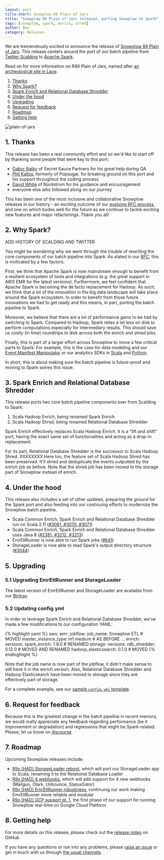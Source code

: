 ```yaml
---
layout: post
title-short: Snowplow 89 Plain of Jars
title: "Snowplow 89 Plain of Jars released, porting Snowplow to Spark"
tags: [snowplow, spark, enrich, shred]
author: Ben
category: Releases
---
```


We are tremendously excited to announce the release of [Snowplow 89 Plain of Jars][snowplow-release]. This release centers around the port of our batch pipeline from [Twitter Scalding][scalding] to
[Apache Spark][spark].

Read on for more information on R89 Plain of Jars, named after [an archeological
site in Laos][plain-of-jars]:

1. [Thanks](/blog/2017/05/10/snowplow-r89-plain-of-jars-released-porting-snowplow-to-spark#thanks)
2. [Why Spark?](/blog/2017/05/10/snowplow-r89-plain-of-jars-released-porting-snowplow-to-spark#why-spark)
3. [Spark Enrich and Relational Database Shredder](/blog/2017/05/10/snowplow-r89-plain-of-jars-released-porting-snowplow-to-spark#jobs)
4. [Under the hood](/blog/2017/05/10/snowplow-r89-plain-of-jars-released-porting-snowplow-to-spark#under-the-hood)
5. [Upgrading](/blog/2017/05/10/snowplow-r89-plain-of-jars-released-porting-snowplow-to-spark#upgrading)
6. [Request for feedback](/blog/2017/05/10/snowplow-r89-plain-of-jars-released-porting-snowplow-to-spark#feedback)
7. [Roadmap](/blog/2017/05/10/snowplow-r89-plain-of-jars-released-porting-snowplow-to-spark#roadmap)
8. [Getting help](/blog/2017/05/10/snowplow-r89-plain-of-jars-released-porting-snowplow-to-spark#help)

![plain-of-jars][plain-of-jars-img]

<!--more-->

<h2 id="thanks">1. Thanks</h2>

This release has been a real community effort and so we'd like to start off by thanking some people that were key to this port:

- [Gabor Ratky][rgabo] of Secret Sauce Partners for his great help during QA
- [Phil Kallos][pkallos], formerly of Popsugar, for breaking ground on this port and his support throughout the coding process
- [David White][13scoobie] of Nordstrom for his guidance and encouragement
- everyone else who followed along on our journey

This has been one of the most inclusive and collaborative Snowplow releases in our history - an exciting outcome of our [evolving RFC process][rfcs], and one on which bodes well for the future as we continue to tackle exciting new features and major refactorings. Thank you all!

<h2 id="why-spark">2. Why Spark?</h2>

ADD HISTORY OF SCALDING AND TWITTER

You might be wondering why we went through the trouble of rewriting the core components of our
batch pipeline into Spark. As stated in our [RFC][rfc], this is motivated by a few factors.

First, we think that Apache Spark is now mainstream enough to benefit from a
resilient ecosystem of tools and integrations (e.g. the great support in AWS EMR
for the latest versions). Furthermore, we feel confident that Apache Spark is
becoming the de facto replacement for Hadoop. As such, we think that a lot of
the innovation in the big data landscape will take place around the Spark
ecosystem. In order to benefit from those future innovations we had to get ready
and this means, in part, porting the batch pipeline to Spark.

Moreover, we believe that there are a lot of performance gains to be had by
switching to Spark. Compared to Hadoop, Spark relies a lot less on disk to
perform computations especially for intermediary results. This should save us
costly (in time) roundtrips to disk across both the enrich and shred jobs.

Finally, this is part of a larger effort across Snowplow to move a few critical
parts to Spark. For example, this is the case for data modeling and our
[Event Manifest Manipulator][emp] or our analytics SDKs in
[Scala][scala-sdk] and [Python][python-sdk].

In short, this is about making sure the batch pipeline is future-proof and
moving to Spark solves this issue.

<h2 id="jobs">3. Spark Enrich and Relational Database Shredder</h2>

This release ports two core batch pipeline components over from Scalding to Spark:

1. Scala Hadoop Enrich, being renamed Spark Enrich
2. Scala Hadoop Shred, being renamed Relational Database Shredder

Spark Enrich effectively replaces Scala Hadoop Enrich. It is a "lift and shift" port, having the exact same set
of functionalities and acting as a drop-in replacement.

For its part, Relational Database Shredder is the successor to Scala Hadoop
Shred. XXXXXXXX Here too, the feature set of Scala Hadoop Shred has been preserved. It'll
shred and deduplicate the events outputted by the enrich job as before.
Note that the shred job has been moved to the storage part of Snowplow instead
of enrich.

<h2 id="under-the-hood">4. Under the hood</h2>

This release also includes a set of other updates, preparing the ground for the Spark port and also feeding into our continuing efforts to modernize the Snowplow batch pipeline.

- Scala Common Enrich, Spark Enrich and Relational Database Shredder run on
Scala 2.11 ([#3061, #3070, #3071][scala211-issues])
- Scala Common Enrich, Spark Enrich and Relational Database Shredder uses Java 8
([#2381, #3212, #3213][java8-issues])
- EmrEtlRunner is now able to run Spark jobs ([#641][641])
- StorageLoader is now able to read Spark's output directory structure
([#3044][3044])

<h2 id="upgrading">5. Upgrading</h2>

<h3 id="upgrading-binaries">5.1 Upgrading EmrEtlRunner and StorageLoader</h3>

The latest version of EmrEtlRunner and StorageLoader are available from our
[Bintray][app-dl].

<h3 id="upgrading-config.yml">5.2 Updating config.yml</h3>

In order to leverage Spark Enrich and Relational Database Shredder, we've made
a few modifications to our configuration YAML:

{% highlight yaml %}
aws:
  emr:
    jobflow:
      job_name: Snowplow ETL          # MOVED
      master_instance_type: m1.medium # AS BEFORE
      ...
enrich:
  versions:
    spark_enrich: 1.9.0               # RENAMED
storage:
  versions:
    rdb_shredder: 0.12.0              # MOVED AND RENAMED
    hadoop_elasticsearch: 0.1.0       # MOVED
{% endhighlight %}

Note that the job name is now part of the jobflow, it didn't make sense to still
have it in the enrich version. Also, Relational Database Shredder and Hadoop
Elasticsearch have been moved to storage since they are effectively part of
storage.

For a complete example, see our [sample `config.yml` template][config-yml].

<h2 id="feedback">6. Request for feedback</h2>

Because this is the greatest change in the batch pipeline in recent memory,
we would really appreciate any feedback regarding performance (be it improvement
or degradation) and regressions that might be Spark-related. Please, let us
know on [discourse][discourse].

<h2 id="roadmap">7. Roadmap</h2>

Upcoming Snowplow releases include:

* [R9x [HAD] StorageLoader reboot][r9x-sr-reboot], which will port our StorageLoader app to Scala, renaming it to the Relational Database Loader
* [R9x [HAD] 4 webhooks][r9x-webhooks], which will add support for 4 new webhooks (Mailgun, Olark, Unbounce, StatusGator)
* [R9x [HAD] EmrEtlRunner robustness][r9x-eer], continuing our work making EmrEtlRunner more reliable and modular
* [R9x [HAD] GCP support pt. 1][r9x-gcp], the first phase of our support for running Snowplow real-time on Google Cloud Platform

<h2 id="help">8. Getting help</h2>

For more details on this release, please check out the
[release notes][snowplow-release] on GitHub.

If you have any questions or run into any problems, please
[raise an issue][issues] or get in touch with us through
[the usual channels][talk-to-us].

[plain-of-jars]: https://en.wikipedia.org/wiki/Plain_of_Jars
[plain-of-jars-img]: /assets/img/blog/2017/02/chichen-itza-mexico.jpg

[snowplow-release]: https://github.com/snowplow/snowplow/releases/r89-plain-of-jars

[pkallos]: https://github.com/pkallos
[13scoobie]: https://github.com/13scoobie
[rgabo]: https://github.com/rgabo

[rfcs]: xxx
[rfc]: http://discourse.snowplowanalytics.com/t/migrating-the-snowplow-batch-jobs-from-scalding-to-spark/492
[scalding]: https://github.com/twitter/scalding
[spark]: http://spark.apache.org

[emp]: https://github.com/snowplow/snowplow/tree/master/5-data-modeling/event-manifest-populator
[scala-sdk]: https://github.com/snowplow/snowplow-scala-analytics-sdk
[python-sdk]: https://github.com/snowplow/snowplow-python-analytics-sdk

[scala211-issues]: https://github.com/snowplow/snowplow/issues?utf8=✓&q=is%3aissue%20is%3aopen%203061%20|%203070%20|%203071
[java8-issues]: https://github.com/snowplow/snowplow/issues?utf8=✓&q=is%3aissue%20is%3aopen%202381%20|%203212%20|%203213
[641]: https://github.com/snowplow/snowplow/issues/641
[3044]: https://github.com/snowplow/snowplow/issues/3044

[app-dl]: http://dl.bintray.com/snowplow/snowplow-generic/snowplow_emr_r89_plain_of_jars.zip
[config-yml]: https://github.com/snowplow/snowplow/blob/master/3-enrich/emr-etl-runner/config/config.yml.sample

[discourse]: http://discourse.snowplowanalytics.com/

[r9x-sr-reboot]: https://github.com/snowplow/snowplow/milestone/121
[r9x-webhooks]: https://github.com/snowplow/snowplow/milestone/129
[r9x-eer]: https://github.com/snowplow/snowplow/milestone/141
[r9x-gcp]: https://github.com/snowplow/snowplow/milestone/138

[issues]: https://github.com/snowplow/snowplow/issues/new
[talk-to-us]: https://github.com/snowplow/snowplow/wiki/Talk-to-us
